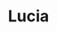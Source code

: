 ---
title: "Lucia"
description: "Sexy is my middle name, according to the men's words. I am an incredibly charming brunette who will give you unforgettable feelings and emotions of spending time with me. As a VIP escort, I know how to impress men in the best way. I can also keep company with you during dinner in a restaurant or a vacation in a hotel.

My hobby is dancing, which I've been doing professionally since I was young, so I would love to dance in your room. In addition, I received higher education and admire the study of French and English, which I know at a fairly advanced level.
Write to the agency VIP escort, and the manager will arrange a meeting!"
Price: "From 1000$"
height: "177"
weight: "48"
age: "26"
folder: lucia2
mainImage: 1.webp
bustSize: "2"
hairColor: "brunet"
visa: "europe"
images:
  - 2.webp
  - 3.webp
---